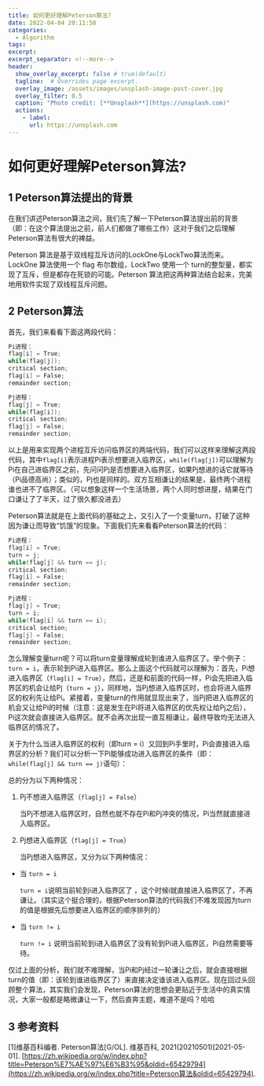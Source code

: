 ```yaml
---
title: 如何更好理解Peterson算法?
date: 2022-04-04 20:11:58
categories:
  - Algorithm
tags: 
excerpt: 
excerpt_separator: <!--more-->
header:
  show_overlay_excerpt: false # true(default)
  tagline:  # Overrides page excerpt.
  overlay_image: /assets/images/unsplash-image-post-cover.jpg
  overlay_filter: 0.5
  caption: "Photo credit: [**Unsplash**](https://unsplash.com)"
  actions:
    - label: 
      url: https://unsplash.com
---
```

# 如何更好理解Peterson算法?
## 1 Peterson算法提出的背景

在我们讲述Peterson算法之间，我们先了解一下Peterson算法提出前的背景（即：在这个算法提出之前，前人们都做了哪些工作）这对于我们之后理解Peterson算法有很大的裨益。

Peterson 算法是基于双线程互斥访问的LockOne与LockTwo算法而来。LockOne 算法使用一个 flag 布尔数组，LockTwo 使用一个 turn的整型量，都实现了互斥，但是都存在死锁的可能。Peterson 算法把这两种算法结合起来，完美地用软件实现了双线程互斥问题。
<!--more-->

## 2 Peterson算法

首先，我们来看看下面这两段代码：

 ```c
Pi进程：																	
flag[i] = True;
while(flag[j]);
critical section;
flag[i] = False;
remainder section;
 ```

```c
Pj进程：																
flag[j] = True;
while(flag[i]);
critical section;
flag[j] = False;
remainder section;
```

以上是用来实现两个进程互斥访问临界区的两端代码，我们可以这样来理解这两段代码，其中`flag[i]`表示进程Pi表示想要进入临界区，`while(flag[j])`可以理解为Pi在自己进临界区之前，先问问Pj是否想要进入临界区，如果Pj想进的话它就等待（Pi品德高尚）；类似的，Pj也是同样的。双方互相谦让的结果是，最终两个进程谁也进不了临界区。（可以想象这样一个生活场景，两个人同时想进屋，结果在门口谦让了了半天，过了很久都没进去）

Peterson算法就是在上面代码的基础之上，又引入了一个变量turn，打破了这种因为谦让而导致“饥饿”的现象。下面我们先来看看Peterson算法的代码：

```c
Pi进程：																	
flag[i] = True;
turn = j;
while(flag[j] && turn == j);
critical section;
flag[i] = False;
remainder section;
```

```c
Pj进程：																	
flag[j] = True;
turn = i;
while(flag[i] && turn == i);
critical section;
flag[j] = False;
remainder section;
```

怎么理解变量turn呢？可以将turn变量理解成轮到谁进入临界区了。举个例子：`turn = i`，表示轮到Pi进入临界区。那么上面这个代码就可以理解为：首先，Pi想进入临界区（`flag[i] = True`），然后，还是和前面的代码一样，Pi会先把进入临界区的机会让给Pj（`turn = j`），同样地，当Pj想进入临界区时，也会将进入临界区的权利先让给Pi。紧接着，变量turn的作用就显现出来了，当Pj把进入临界区的机会又让给Pi的时候（注意：这是发生在Pi将进入临界区的优先权让给Pj之后），Pi这次就会直接进入临界区。就不会再次出现一直互相谦让，最终导致均无法进入临界区的情况了。

关于为什么当进入临界区的权利（即turn = i）又回到Pi手里时，Pi会直接进入临界区的分析？我们可以分析一下Pi能够成功进入临界区的条件（即：`while(flag[j] && turn == j)`语句）：

总的分为以下两种情况：

1. Pj不想进入临界区（`flag[j] = False`）

   当Pj不想进入临界区时，自然也就不存在Pi和Pj冲突的情况，Pi当然就直接进入临界区。

2. Pj想进入临界区（`flag[j] = True`）

   当Pj想进入临界区，又分为以下两种情况：

- 当 `turn = i`

  `turn = i`说明当前轮到i进入临界区了 ，这个时候i就直接进入临界区了，不再谦让。（其实这个挺合理的，根据Peterson算法的代码我们不难发现因为turn的值是根据先后想要进入临界区的顺序排列的）

- 当 `turn != i`

  `turn != i` 说明当前轮到i进入临界区了没有轮到Pi进入临界区，Pi自然需要等待。

仅过上面的分析，我们就不难理解，当Pi和Pj经过一轮谦让之后，就会直接根据turn的值（即：该轮到谁进临界区了）来直接决定谁该进入临界区。现在回过头回顾整个算法，其实我们会发现，Peterson算法的思想会更贴近于生活中的真实情况，大家一般都是略微谦让一下，然后直奔主题，难道不是吗？哈哈

## 3 参考资料

[1]维基百科编者. Peterson算法[G/OL]. 维基百科, 2021(20210501)[2021-05-01]. [https://zh.wikipedia.org/w/index.php?title=Peterson%E7%AE%97%E6%B3%95&oldid=65429794](https://zh.wikipedia.org/w/index.php?title=Peterson算法&oldid=65429794).